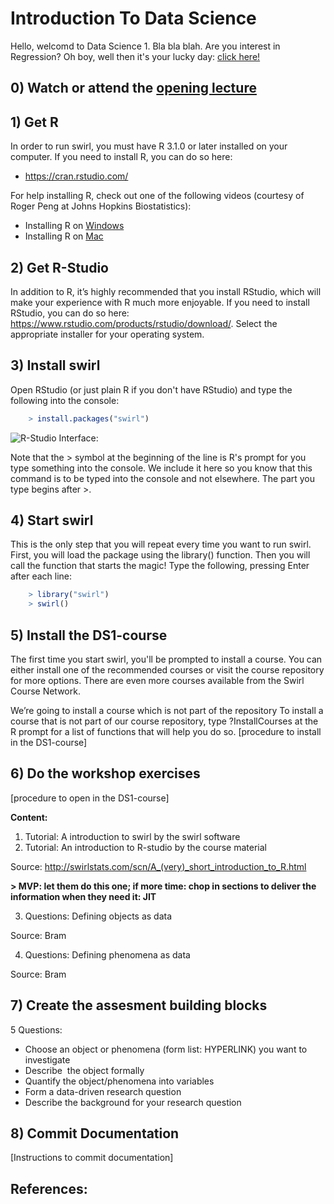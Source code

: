 ﻿# Introduction To Data Science
Hello, welcomd to Data Science 1. Bla bla blah. Are you interest in Regression? Oh boy, well then it's your lucky day: [click here!](https://github.com/BredaUniversity/AAI-DM/blob/9c941191576eaf85eba554ac5a77fe44bbf17668/docs/Year1/BlockA/DataScience/Wiki/RegressionExample.md) 

## 0) Watch or attend the [opening lecture](https://youtu.be/dQw4w9WgXcQ)

## 1) Get R
In order to run swirl, you must have R 3.1.0 or later installed on your computer. 
If you need to install R, you can do so here: 
- https://cran.rstudio.com/

For help installing R, check out one of the following videos (courtesy of Roger Peng at Johns Hopkins Biostatistics):
- Installing R on [Windows](https://youtu.be/mfGFv-iB724)
- Installing R on [Mac](https://youtu.be/Icawuhf0Yqo)

## 2) Get R-Studio
In addition to R, it’s highly recommended that you install RStudio, which will make your experience with R much more enjoyable.
If you need to install RStudio, you can do so here: https://www.rstudio.com/products/rstudio/download/. Select the appropriate installer for your operating system.

## 3) Install swirl
Open RStudio (or just plain R if you don't have RStudio) and type the following into the console:
```R
	> install.packages("swirl")
```

![R-Studio Interface:](https://github.com/BredaUniversity/AAI-DM/blob/9c941191576eaf85eba554ac5a77fe44bbf17668/docs/Year1/BlockA/DataScience/Courses/DS1/Day1/assets/rstudio2.png)


Note that the > symbol at the beginning of the line is R's prompt for you type something into the console. We include it here so you know that this command is to be typed into the console and not elsewhere. The part you type begins after >.

## 4) Start swirl
This is the only step that you will repeat every time you want to run swirl. First, you will load the package using the library() function. Then you will call the function that starts the magic! Type the following, pressing Enter after each line:
```R
	> library("swirl")
	> swirl()
```

## 5) Install the DS1-course
The first time you start swirl, you'll be prompted to install a course. You can either install one of the recommended courses or visit the course repository for more options. There are even more courses available from the Swirl Course Network. 

We’re going to install a course which is not part of the repository
To install a course that is not part of our course repository, type ?InstallCourses at the R prompt for a list of functions that will help you do so.
[procedure to install in the DS1-course]

## 6) Do the workshop exercises
[procedure to open in the DS1-course]

**Content:**
1. Tutorial: A introduction to swirl by the swirl software
2. Tutorial: An introduction to R-studio by the course material

Source: http://swirlstats.com/scn/A_(very)_short_introduction_to_R.html 

**> MVP: let them do this one; if more time: chop in sections to deliver the information when they need it: JIT**

3. Questions: Defining objects as data

Source: Bram

4. Questions: Defining phenomena as data

Source: Bram

## 7) Create the assesment building blocks
5 Questions:
- Choose an object or phenomena (form list: HYPERLINK) you want to investigate
- Describe  the object formally
- Quantify the object/phenomena into variables
- Form a data-driven research question
- Describe the background for your research question

## 8) Commit Documentation
[Instructions to commit documentation]

## References:

